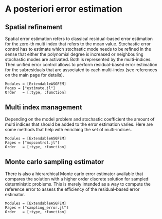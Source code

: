 # A posteriori error estimation

## Spatial refinement
Spatial error estimation refers to classical residual-based error estimation
for the zero-th multi index that refers to the mean value.
Stochastic error control has to estimate which stochastic mode needs to be refined
in the sense that either the polynomial degree is increased or neighbouring
stochastic modes are activated. Both is represented by the multi-indices.
Then unified error control allows to perform residual-based error estimation for
the subresiduals that are associated to each multi-index
(see references on the main page for details).


```@autodocs
Modules = [ExtendableASGFEM]
Pages = ["estimate.jl"]
Order   = [:type, :function]
```

## Multi index management

Depending on the model problem and stochastic coefficient the
amount of multi indices that should be added to the error estimation
varies.
Here are some methods that help with enriching the set of multi-indices.


```@autodocs
Modules = [ExtendableASGFEM]
Pages = ["mopcontrol.jl"]
Order   = [:type, :function]
```

## Monte carlo sampling estimator

There is also a hierarchical Monte carlo error estimator available that
compares the solution with a higher order discrete solution for sampled
deterministic problems. This is merely intended as a way to compute the
reference error to assess the efficiency of the residual-based error estimator.

```@autodocs
Modules = [ExtendableASGFEM]
Pages = ["sampling_error.jl"]
Order   = [:type, :function]
```

